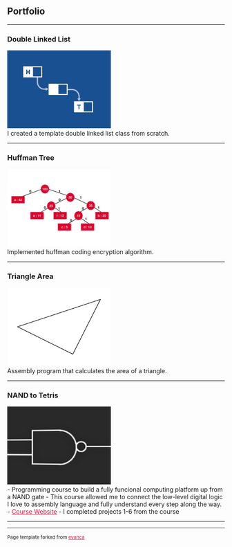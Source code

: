 ## Portfolio

---

### Double Linked List 

<!--[Double Linked List](/sample_page)
<!-- <img src="images/dummy_thumbnail.jpg?raw=true"/> -->
<a href="https://github.com/katiebug2001/CS_132/tree/master/linked_list_template">
  <img src="images/DLL_GRAPHIC final.jpg" style="width:240px; height:180px"></a>
<br>I created a template double linked list class from scratch. 

---

### Huffman Tree
<a href = "https://github.com/katiebug2001/CS_233/tree/master/HuffmanCodingStart/HuffmanCoding">
  <img src="images/HUFFMAN_TREE final.jpg" style="width:240px; height:180px"><a/>
<br>Implemented huffman coding encryption algorithm. 
  
---
  
### Triangle Area
<a href="https://github.com/katiebug2001/CS_260/blob/master/HonsingerP4.s">
  <img src="images/TRIANGLE final.jpg" style="width:240px; height:180px"/><a/>
<br>Assembly program that calculates the area of a triangle.
  
---

### NAND to Tetris
<a href="https://github.com/katiebug2001/nand_to_tetris/tree/master/projects">
  <img src="images/NAND final.jpg" style="width:240px; height:180px"/><a/>
<br>
- Programming course to build a fully funcional computing platform up from a NAND gate
- This course allowed me to connect the low-level digital logic I love to assembly language and fully understand every step along the way.
- <a href = "https://www.nand2tetris.org/" style = "color:#E51746">Course Website</a>
- I completed projects 1-6 from the course


  
<!--
- [Project 1 Title](http://example.com/)
- [Project 2 Title](http://example.com/)
- [Project 3 Title](http://example.com/)
- [Project 4 Title](http://example.com/)
- [Project 5 Title](http://example.com/)
-->


---




---
<p style="font-size:11px">Page template forked from <a href="https://github.com/evanca/quick-portfolio" style = "color:#E51746">evanca</a></p>
<!-- Remove above link if you don't want to attibute -->
